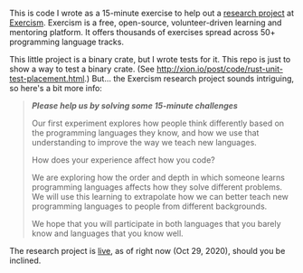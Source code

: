 This is code I wrote as a 15-minute exercise to help out a [research project](https://research.exercism.io/) at [Exercism](https://exercism.io). Exercism is a free, open-source, volunteer-driven learning and mentoring platform. It offers thousands of exercises spread across 50+ programming language tracks.

This little project is a binary crate, but I wrote tests for it. This repo is just to show a way to test a binary crate. (See http://xion.io/post/code/rust-unit-test-placement.html.) But... the Exercism research project sounds intriguing, so here's a bit more info:

> _**Please help us by solving some 15-minute challenges**_
>
> Our first experiment explores how people think differently based on the programming languages they know, and how we use that understanding to improve the way we teach new languages.
>
> How does your experience affect how you code?
>
> We are exploring how the order and depth in which someone learns programming languages affects how they solve different problems. We will use this learning to extrapolate how we can better teach new programming languages to people from different backgrounds.
>
> We hope that you will participate in both languages that you barely know and languages that you know well.

The research project is [live](https://research.exercism.io/), as of right now (Oct 29, 2020), should you be inclined.
